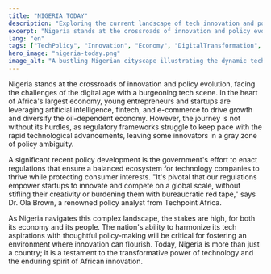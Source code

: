 ```yaml
---
title: "NIGERIA TODAY"
description: "Exploring the current landscape of tech innovation and policy changes in Nigeria"
excerpt: "Nigeria stands at the crossroads of innovation and policy evolution."
lang: "en"
tags: ["TechPolicy", "Innovation", "Economy", "DigitalTransformation", "Nigeria"]
hero_image: "nigeria-today.png"
image_alt: "A bustling Nigerian cityscape illustrating the dynamic tech scene"
---
```


Nigeria stands at the crossroads of innovation and policy evolution, facing the challenges of the digital age with a burgeoning tech scene. In the heart of Africa's largest economy, young entrepreneurs and startups are leveraging artificial intelligence, fintech, and e-commerce to drive growth and diversify the oil-dependent economy. However, the journey is not without its hurdles, as regulatory frameworks struggle to keep pace with the rapid technological advancements, leaving some innovators in a gray zone of policy ambiguity.

A significant recent policy development is the government's effort to enact regulations that ensure a balanced ecosystem for technology companies to thrive while protecting consumer interests. "It's pivotal that our regulations empower startups to innovate and compete on a global scale, without stifling their creativity or burdening them with bureaucratic red tape," says Dr. Ola Brown, a renowned policy analyst from Techpoint Africa.

As Nigeria navigates this complex landscape, the stakes are high, for both its economy and its people. The nation's ability to harmonize its tech aspirations with thoughtful policy-making will be critical for fostering an environment where innovation can flourish. Today, Nigeria is more than just a country; it is a testament to the transformative power of technology and the enduring spirit of African innovation.